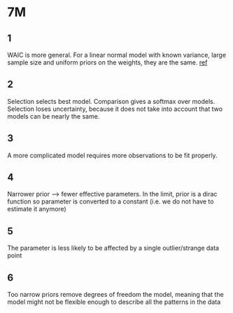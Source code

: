 # 7M

## 1
WAIC is more general. For a linear normal model with known variance, large sample size and uniform priors on the weights, they are the same.
[ref](http://www.stat.columbia.edu/~gelman/research/published/waic_understand3.pdf)

## 2
Selection selects best model. Comparison gives a softmax over models.
Selection loses uncertainty, because it does not take into account that two models can be nearly the same.

## 3
A more complicated model requires more observations to be fit properly.

## 4
Narrower prior --> fewer effective parameters.
In the limit, prior is a dirac function so parameter is converted to a constant (i.e. we do not have to estimate it anymore)

## 5
The parameter is less likely to be affected by a single outlier/strange data point

## 6
Too narrow priors remove degrees of freedom the model, meaning that the model might not be flexible enough to describe all the patterns in the data
